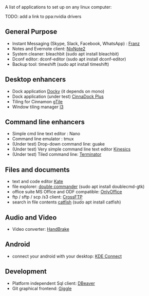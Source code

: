 A list of applications to set up on any linux computer: 

TODO: 
add a link to ppa:nvidia drivers

General Purpose
------------------
* Instant Messaging (Skype, Slack, Facebook, WhatsApp) : [Franz](http://meetfranz.com/)
* Notes and Evernote client: [NixNote2](http://nixnote.org/NixNote-Home/) 
* System cleaner: bleachbit (sudo apt install bleachbit) 
* Dconf editor: dconf-editor (sudo apt install dconf-editor)
* Backup tool: timeshift (sudo apt install timeshift)

Desktop enhancers
------------------
* Dock application [Docky](https://launchpad.net/docky)  (it depends on mono) 
* Dock application (under test) [CinnaDock Plus](https://cinnamon-spices.linuxmint.com/extensions/view/35) 
* Tiling for Cinnamon [gTile](https://cinnamon-spices.linuxmint.com/extensions/view/21)
* Window tiling manager [I3](https://i3wm.org/)

Command line enhancers 
------------------
* Simple cmd line text editor : Nano
* Command line emulator : tmux
* (Under test) Drop-down command line: guake 
* (Under test) Very simple command line text editor [Kinesics](http://turtlewar.org/projects/editor/)
* (Under test) Tiled command line: [Terminator](https://gnometerminator.blogspot.ro/p/introduction.html)

Files and documents
------------------------
* text and code editor [Kate](https://kate-editor.org/get-it/)
* file explorer: [double commander](http://doublecmd.sourceforge.net/) (sudo apt install doublecmd-gtk)
* office suite MS Office and ODF compatible: [OnlyOffice](https://www.onlyoffice.com/apps.aspx)
* ftp / sftp / scp /s3 client: [CrossFTP](http://www.crossftp.com/)
* search in file contents [catfish](http://www.twotoasts.de/index.php/catfish/) (sudo apt install catfish)

Audio and Video
---------------------
* Video converter: [HandBrake](https://handbrake.fr/downloads.php)

Android 
---------------
* connect your android with your desktop: [KDE Connect](https://community.kde.org/KDEConnect) 

Development
------------------------
* Platform independent Sql client: [DBeaver](https://dbeaver.jkiss.org/) 
* Git graphical frontend: [Giggle](https://wiki.gnome.org/Apps/giggle)

